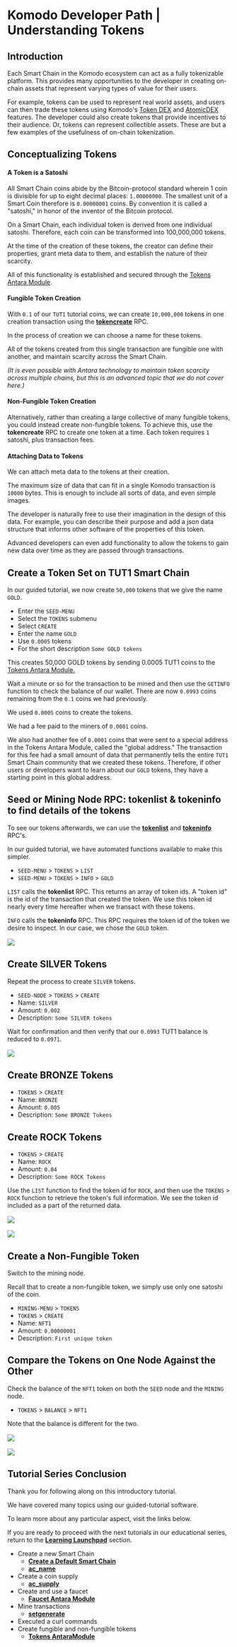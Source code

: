 # Komodo Developer Path | Understanding Tokens

## Introduction

Each Smart Chain in the Komodo ecosystem can act as a fully tokenizable platform. This provides many opportunities to the developer in creating on-chain assets that represent varying types of value for their users.

For example, tokens can be used to represent real world assets, and users can then trade these tokens using Komodo's [Token DEX]() and [AtomicDEX]() features. The developer could also create tokens that provide incentives to their audience. Or, tokens can represent collectible assets. These are but a few examples of the usefulness of on-chain tokenization. 

## Conceptualizing Tokens

#### A Token is a Satoshi

All Smart Chain coins abide by the Bitcoin-protocol standard wherein 1 coin is divisible for up to eight decimal places: `1.00000000`. The smallest unit of a Smart Coin therefore is `0.00000001` coins. By convention it is called a "satoshi," in honor of the inventor of the Bitcoin protocol.

On a Smart Chain, each individual token is derived from one individual satoshi. Therefore, each coin can be transformed into 100,000,000 tokens. 

At the time of the creation of these tokens, the creator can define their properties, grant meta data to them, and establish the nature of their scarcity. 

All of this functionality is established and secured through the [Tokens Antara Module]().

#### Fungible Token Creation

With `0.1` of our `TUT1` tutorial coins, we can create `10,000,000` tokens in one creation transaction using the [<b>tokencreate</b>](../../../basic-docs/antara/antara-api/tokens.html#tokencreate) RPC.

In the process of creation we can choose a name for these tokens.

All of the tokens created from this single transaction are fungible one with another, and maintain scarcity across the Smart Chain.

*(It is even possible with Antara technology to maintain token scarcity across multiple chains, but this is an advanced topic that we do not cover here.)*

#### Non-Fungible Token Creation

Alternatively, rather than creating a large collective of many fungible tokens, you could instead create non-fungible tokens. To achieve this, use the <b>tokencreate</b> RPC to create one token at a time. Each token requires `1` satoshi, plus transaction fees.

#### Attaching Data to Tokens

We can attach meta data to the tokens at their creation. 

The maximum size of data that can fit in a single Komodo transaction is `10000` bytes. This is enough to include all sorts of data, and even simple images.

The developer is naturally free to use their imagination in the design of this data. For example, you can describe their purpose and add a json data structure that informs other software of the properties of this token.

Advanced developers can even add functionality to allow the tokens to gain new data over time as they are passed through transactions.

## Create a Token Set on TUT1 Smart Chain

In our guided tutorial, we now create `50,000` tokens that we give the name `GOLD`.

- Enter the `SEED-MENU`
- Select the `TOKENS` submenu
- Select `CREATE`
- Enter the name `GOLD`
- Use `0.0005` tokens
- For the short description `Some GOLD tokens`

This creates 50,000 GOLD tokens by sending 0.0005 TUT1 coins to the [Tokens Antara Module.]()

Wait a minute or so for the transaction to be mined and then use the `GETINFO` function to check the balance of our wallet. There are now `0.0993` coins remaining from the `0.1` coins we had previously.

We used `0.0005` coins to create the tokens. 

We had a fee paid to the miners of `0.0001` coins. 

We also had another fee of `0.0001` coins that were sent to a special address in the Tokens Antara Module, called the "global address." The transaction for this fee had a small amount of data that permanently tells the entire `TUT1` Smart Chain community that we created these tokens. Therefore, if other users or developers want to learn about our `GOLD` tokens, they have a starting point in this global address.

## Seed or Mining Node RPC: tokenlist & tokeninfo to find details of the tokens

To see our tokens afterwards, we can use the [<b>tokenlist</b>]() and [<b>tokeninfo</b>]() RPC's.

In our guided tutorial, we have automated functions available to make this simpler.

- `SEED-MENU` > `TOKENS` > `LIST`
- `SEED-MENU` > `TOKENS` > `INFO` > `GOLD`

`LIST` calls the <b>tokenlist</b> RPC. This returns an array of token ids. A "token id" is the id of the transaction that created the token. We use this token id nearly every time hereafter when we transact with these tokens.

`INFO` calls the <b>tokeninfo</b> RPC. This RPC requires the token id of the token we desire to inspect. In our case, we chose the `GOLD` token.

<div style="clear: both; margin-top: 1rem; margin-bottom: 1rem; display: block;">

<img src="/2019-06-24-tutorial-4-img-1.png">

</div>

## Create SILVER Tokens

Repeat the process to create `SILVER` tokens.

- `SEED-NODE` > `TOKENS` > `CREATE`
- Name: `SILVER`
- Amount: `0.002`
- Description: `Some SILVER tokens`

Wait for confirmation and then verify that our `0.0993` TUT1 balance is reduced to `0.0971`.

<div style="clear: both; margin-top: 1rem; margin-bottom: 1rem; display: block;">

<img src="/2019-06-24-tutorial-4-img-2.png">

</div>

<!--

Until we have more of the next tutorial, the BRONZE tokens don't add anything to the tutorial.

-->

## Create BRONZE Tokens

- `TOKENS` > `CREATE`
- Name: `BRONZE`
- Amount: `0.005`
- Description: `Some BRONZE Tokens`


## Create ROCK Tokens

- `TOKENS` > `CREATE`
- Name: `ROCK`
- Amount: `0.04`
- Description: `Some ROCK Tokens`

Use the `LIST` function to find the token id for `ROCK`, and then use the `TOKENS` > `ROCK` function to retrieve the token's full information. We see the token id included as a part of the returned data.

<div style="clear: both; margin-top: 1rem; margin-bottom: 1rem; display: block;">

<img src="/2019-06-24-tutorial-4-img-3.png">

</div>

<div style="clear: both; margin-top: 1rem; margin-bottom: 1rem; display: block;">

<img src="/2019-06-24-tutorial-4-img-4.png">

</div>

## Create a Non-Fungible Token

Switch to the mining node.

Recall that to create a non-fungible token, we simply use only one satoshi of the coin.

- `MINING-MENU` > `TOKENS`
- `TOKENS` > `CREATE`
- Name: `NFT1`
- Amount: `0.00000001`
- Description: `First unique token`

## Compare the Tokens on One Node Against the Other

Check the balance of the `NFT1` token on both the `SEED` node and the `MINING` node.

- `TOKENS` > `BALANCE` > `NFT1`

Note that the balance is different for the two.

<div style="clear: both; margin-top: 1rem; margin-bottom: 1rem; display: block;">

<img src="/2019-06-24-tutorial-4-img-6.png">

</div>

<div style="clear: both; margin-top: 1rem; margin-bottom: 1rem; display: block;">

<img src="/2019-06-24-tutorial-4-img-7.png">

</div>

## Tutorial Series Conclusion

Thank you for following along on this introductory tutorial.

We have covered many topics using our guided-tutorial software.

To learn more about any particular aspect, visit the links below.

If you are ready to proceed with the next tutorials in our educational series, return to the [<b>Learning Launchpad</b>]() section.

- Create a new Smart Chain
  - [<b>Create a Default Smart Chain</b>](../../../basic-docs/smart-chains/smart-chain-tutorials/create-a-default-smart-chain.html#creating-a-new-smart-chain)
  - [<b>ac_name</b>]()
- Create a coin supply
  - [<b>ac_supply</b>]()
- Create and use a faucet
  - [<b>Faucet Antara Module</b>]()
- Mine transactions
  - [<b>setgenerate</b>]()
- Executed a curl commands
- Create fungible and non-fungible tokens
  - [<b>Tokens AntaraModule </b>]()
